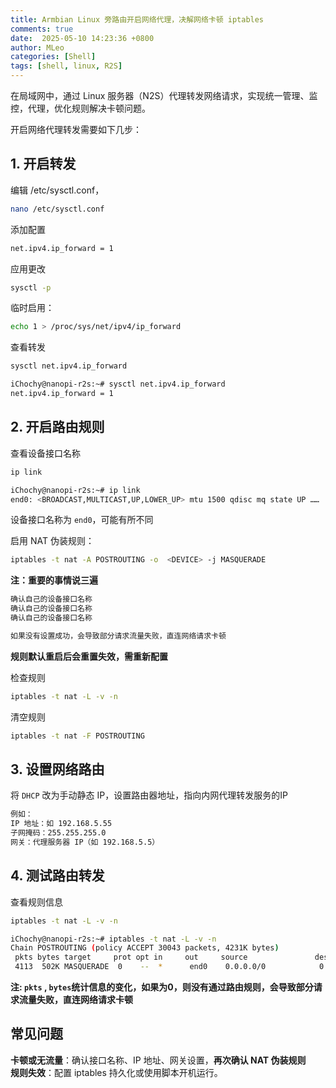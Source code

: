```yaml
---
title: Armbian Linux 旁路由开启网络代理，决解网络卡顿 iptables
comments: true
date:  2025-05-10 14:23:36 +0800
author: MLeo
categories: [Shell] 
tags: [shell, linux, R2S]
---
```


在局域网中，通过 Linux 服务器（N2S）代理转发网络请求，实现统一管理、监控，代理，优化规则解决卡顿问题。

开启网络代理转发需要如下几步：

## 1. 开启转发
编辑 /etc/sysctl.conf，
```bash
nano /etc/sysctl.conf
```
添加配置
```bash
net.ipv4.ip_forward = 1
```
应用更改
```bash 
sysctl -p 
```
临时启用：
```bash
echo 1 > /proc/sys/net/ipv4/ip_forward
```
查看转发
```bash
sysctl net.ipv4.ip_forward
```
```bash
iChochy@nanopi-r2s:~# sysctl net.ipv4.ip_forward
net.ipv4.ip_forward = 1
```

## 2. 开启路由规则
查看设备接口名称
```bash
ip link
```
```bash
iChochy@nanopi-r2s:~# ip link
end0: <BROADCAST,MULTICAST,UP,LOWER_UP> mtu 1500 qdisc mq state UP ……

```
设备接口名称为 `end0`，可能有所不同 

启用 NAT 伪装规则：
```bash
iptables -t nat -A POSTROUTING -o  <DEVICE> -j MASQUERADE
```
**注：重要的事情说三遍**
```bash
确认自己的设备接口名称
确认自己的设备接口名称
确认自己的设备接口名称

如果没有设置成功，会导致部分请求流量失败，直连网络请求卡顿
```
**规则默认重启后会重置失效，需重新配置**

检查规则
```bash
iptables -t nat -L -v -n
```


清空规则
```bash
iptables -t nat -F POSTROUTING
```

## 3. 设置网络路由
将 `DHCP` 改为手动静态 IP，设置路由器地址，指向内网代理转发服务的IP
```bash
例如：
IP 地址：如 192.168.5.55
子网掩码：255.255.255.0
网关：代理服务器 IP（如 192.168.5.5）
```
## 4. 测试路由转发
查看规则信息
```bash
iptables -t nat -L -v -n
```

```bash
iChochy@nanopi-r2s:~# iptables -t nat -L -v -n
Chain POSTROUTING (policy ACCEPT 30043 packets, 4231K bytes)
 pkts bytes target     prot opt in     out     source               destination         
 4113  502K MASQUERADE  0    --  *      end0    0.0.0.0/0            0.0.0.0/0           
```

**注: `pkts` , `bytes`统计信息的变化，如果为0，则没有通过路由规则，会导致部分请求流量失败，直连网络请求卡顿** 


## 常见问题
**卡顿或无流量**：确认接口名称、IP 地址、网关设置，**再次确认 NAT 伪装规则**  
**规则失效**：配置 iptables 持久化或使用脚本开机运行。
